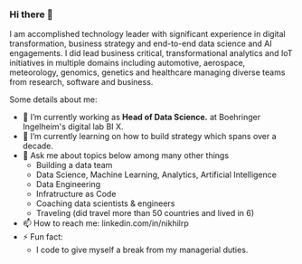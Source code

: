 ### Hi there 👋

<!--
**nikhilRP/nikhilrp** is a ✨ _special_ ✨ repository because its `README.md` (this file) appears on your GitHub profile.
-->

I am accomplished technology leader with significant experience in digital transformation, business strategy and end-to-end data science and AI engagements. I did lead business critical, transformational analytics and IoT initiatives in multiple domains including automotive, aerospace, meteorology, genomics, genetics and healthcare managing diverse teams from research, software and business.

Some details about me:
* 🔭 I’m currently working as **Head of Data Science.** at Boehringer Ingelheim's digital lab BI X.  
* 🌱 I’m currently learning on how to build strategy which spans over a decade.
* 💬 Ask me about topics below among many other things
  * Building a data team
  * Data Science, Machine Learning, Analytics, Artificial Intelligence 
  * Data Engineering
  * Infratructure as Code
  * Coaching data scientists & engineers
  * Traveling (did travel more than 50 countries and lived in 6)
* 📫 How to reach me: linkedin.com/in/nikhilrp
* ⚡ Fun fact: 
  * I code to give myself a break from my managerial duties.

